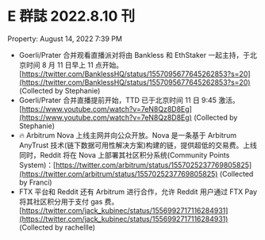 # E 群誌 2022.8.10 刊

Property: August 14, 2022 7:39 PM

- Goerli/Prater 合并观看直播派对将由 Bankless 和 EthStaker 一起主持，于北京时间 8 月 11 日早上 11 点开始。[https://twitter.com/BanklessHQ/status/1557095677645262853?s=20](https://twitter.com/BanklessHQ/status/1557095677645262853?s=20) (Collected by Stephanie)
- Goerli/Prater 合并直播提前开始，TTD 已于北京时间 11 日 9:45 激活。[https://www.youtube.com/watch?v=7eN8Qz8D8Eg](https://www.youtube.com/watch?v=7eN8Qz8D8Eg) (Collected by Stephanie)
- 🔥 Arbitrum Nova 上线主网并向公众开放。Nova 是一条基于 Arbitrum AnyTrust 技术(链下数据可用性解决方案)构建的链，提供超低的交易费。上线同时，Reddit 将在 Nova 上部署其社区积分系统(Community Points System)：[https://twitter.com/arbitrum/status/1557025237769805825](https://twitter.com/arbitrum/status/1557025237769805825) (Collected by Franci)
- FTX 平台和 Reddit 还有 Arbitrum 进行合作，允许 Reddit 用户通过 FTX Pay 将其社区积分用于支付 gas 费。[https://twitter.com/jack_kubinec/status/1556992717116284931](https://twitter.com/jack_kubinec/status/1556992717116284931) (Collected by rachellle)